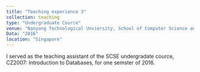 ```yaml
---
title: "Teaching experience 3"
collection: teaching
type: "Undergraduate Cource"
venue: "Nanyang Technological Unviersity, School of Computer Science and Engineering"
Data: "2016"
location: "Singapore"
---
```


I served as the teaching assistant of the SCSE undergradate cource, CZ2007: Introduction to Databases, for one semster of 2016.  

